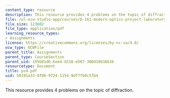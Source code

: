 ```yaml
---
content_type: resource
description: This resource provides 4 problems on the topic of diffraction.
file: /ol-ocw-studio-app/courses/6-161-modern-optics-project-laboratory-fall-2005/50191a338f06972411549df7fb0c5fb4_ps4.pdf
file_size: 123602
file_type: application/pdf
learning_resource_types:
- Assignments
license: https://creativecommons.org/licenses/by-nc-sa/4.0/
ocw_type: OCWFile
parent_title: Assignments
parent_type: CourseSection
parent_uid: 195b81d6-6ee4-d318-e507-300d10636b36
resourcetype: Document
title: ps4.pdf
uid: 50191a33-8f06-9724-1154-9df7fb0c5fb4
---
```

This resource provides 4 problems on the topic of diffraction.